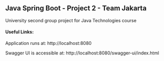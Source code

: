 ## Java Spring Boot - Project 2 - Team Jakarta

University second group project for Java Technologies course

#### Useful Links:

Application runs at: http://localhost:8080

Swagger UI is accessible at: http://localhost:8080/swagger-ui/index.html
